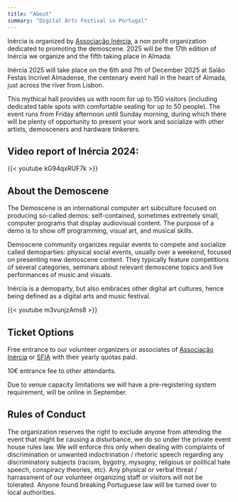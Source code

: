 ```yaml
---
title: "About"
summary: "Digital Arts Festival in Portugal"
---
```

>
Inércia is organized by [Associação Inércia](https://inercia.pt), a non profit organization dedicated to promoting the demoscene. 2025 will be the 17th edition of Inércia we organize and the fifth taking place in Almada.

Inércia 2025 will take place on the 6th and 7th of December 2025 at Salão Festas Incrível Almadense, the centenary event hall in the heart of Almada, just across the river from Lisbon.

This mythical hall provides us with room for up to 150 visitors (including dedicated table spots with comfortable seating for up to 50 people). The event runs from Friday afternoon until Sunday morning, during which there will be plenty of opportunity to present your work and socialize with other artists, demosceners and hardware tinkerers.

## Video report of Inércia 2024:

{{< youtube kG94qxRUF7k >}}


## About the Demoscene

The Demoscene is an international computer art subculture focused on producing so-called demos: self-contained, sometimes extremely small, computer programs that display audiovisual content. The purpose of a demo is to show off programming, visual art, and musical skills.

Demoscene community organizes regular events to compete and socialize called demoparties: physical social events, usually over a weekend, focused on presenting new demoscene content. They typically feature competitions of several categories, seminars about relevant demoscene topics and live performances of music and visuals.

Inércia is a demoparty, but also embraces other digital art cultures, hence being defined as a digital arts and music festival.

{{< youtube m3vunjzAms8 >}}

## Ticket Options

Free entrance to our volunteer organizers or associates of [Associação Inércia](https://inercia.pt) or [SFIA](https://incrivelalmadense.pt) with their yearly quotas paid.

10€ entrance fee to other attendants.

Due to venue capacity limitations we will have a pre-registering system requirement, will be online in September.

## Rules of Conduct

The organization reserves the right to exclude anyone from attending the event that might be causing a disturbance, we do so under the private event house rules law. 
We will enforce this only when dealing with complaints of discrimination or unwanted indoctrination / rhetoric speech regarding any discriminatory subjects (racism, bygotry, mysogny, religious or political hate speech, conspiracy theories, etc). Any physical or verbal threat / harrassment of our volunteer organizing staff or visitors will not be tolerated. 
Anyone found breaking Portuguese law will be turned over to local authorities.

